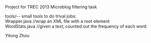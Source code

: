 Project for TREC 2013 Microblog filtering task <br/>

tools/-- small tools to do trival jobs:<br/>
    Wrapper.java    //wrap an XML file with a root element 
    <br/>
    WordStats.java  //given a text, counted out the frequency of each word
   <br/> 

Yitong Zhou
